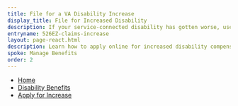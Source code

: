 ```yaml
---
title: File for a VA Disability Increase
display_title: File for Increased Disability
description: If your service-connected disability has gotten worse, use VA Form 21-526EZ to file for a VA disability increase online. Get instructions for how to file your claim, and how to get help with your application.
entryname: 526EZ-claims-increase
layout: page-react.html
description: Learn how to apply online for increased disability compensation.
spoke: Manage Benefits
order: 2
---
```

<nav aria-label="Breadcrumb" aria-live="polite" class="va-nav-breadcrumbs"
id="va-breadcrumbs">
  <ul class="row va-nav-breadcrumbs-list columns" id="va-breadcrumbs-list">
    <li><a href="/">Home</a></li>
    <li><a href="/disability/">Disability Benefits</a></li>
    <li><a aria-current="page" href="/disability-benefits/apply/form-526-disability-claim">Apply for Increase</a></li>
  </ul>
</nav>
